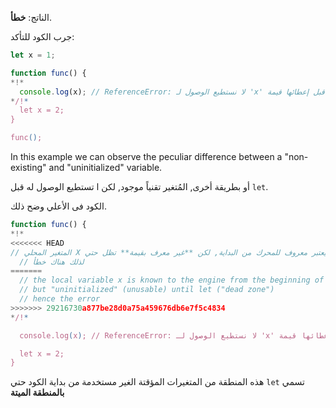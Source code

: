 الناتج: **خطأ**.

جرب الكود للتأكد:

```js run
let x = 1;

function func() {
*!*
  console.log(x); // ReferenceError: لا نستطيع الوصول لـ 'x' قبل إعطائها قيمة
*/!*
  let x = 2;
}

func();
```

In this example we can observe the peculiar difference between a "non-existing" and "uninitialized" variable.

أو بطريقة أخرى, المُتغير تقنياً موجود, لكن ا تستطيع الوصول له قبل `let`.

الكود فى الأعلي وضح ذلك.

```js
function func() {
*!*
<<<<<<< HEAD
// المتغير المحلي X يعتبر معروف للمحرك من البداية, لكن **غير معرف بقيمة** تظل حتي let
  // لذلك هناك خطأ
=======
  // the local variable x is known to the engine from the beginning of the function,
  // but "uninitialized" (unusable) until let ("dead zone")
  // hence the error
>>>>>>> 29216730a877be28d0a75a459676db6e7f5c4834
*/!*

  console.log(x); // ReferenceError: لا نستطيع الوصول لـ 'x' قبل إعطائها قيمة

  let x = 2;
}
```

هذه المنطقة من المتغيرات المؤقتة الغير مستخدمة من بداية الكود حتي `let` تسمي **بالمنطقة الميتة**

